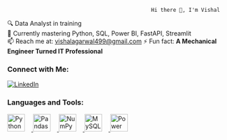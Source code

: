                                                   Hi there 👋, I'm Vishal  
🔍 Data Analyst in training  
🌱 Currently mastering Python, SQL, Power BI, FastAPI, Streamlit  
📫 Reach me at: vishalagarwal499@gmail.com
⚡ Fun fact: **A Mechanical Engineer Turned IT Professional**

### Connect with Me:
[![LinkedIn](https://img.shields.io/badge/LinkedIn-Profile-blue?logo=linkedin)](https://www.linkedin.com/in/vishal-agarwal-74b7341ab/)

### Languages and Tools:
<p align="left">
  <a href="https://www.python.org/" target="_blank">
    <img src="https://img.icons8.com/color/48/000000/python--v1.png" alt="Python" width="40" style="margin-right: 15px;" />
  </a>
  <a href="https://pandas.pydata.org/" target="_blank">
    <img src="https://img.icons8.com/external-soft-fill-juicy-fish/48/000000/external-pandas-animal-soft-fill-soft-fill-juicy-fish.png" alt="Pandas" width="40" style="margin-right: 15px;" />
  </a>
  <a href="https://numpy.org/" target="_blank">
    <img src="https://upload.wikimedia.org/wikipedia/commons/3/31/NumPy_logo_2020.svg" alt="NumPy" width="40" style="margin-right: 15px;" />
  </a>
  <a href="https://dev.mysql.com/doc/" target="_blank">
    <img src="https://img.icons8.com/ios-filled/50/000000/mysql-logo.png" alt="MySQL" width="40" style="margin-right: 15px;" />
  </a>
  <a href="https://powerbi.microsoft.com/" target="_blank">
    <img src="https://img.icons8.com/color/48/000000/power-bi.png" alt="Power BI" width="40" />
  </a>
</p>
